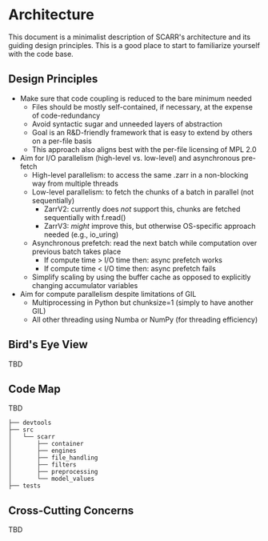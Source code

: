 # Architecture

This document is a minimalist description of SCARR's architecture and its guiding design principles. This is a good place to start to familiarize yourself with the code base.

## Design Principles

* Make sure that code coupling is reduced to the bare minimum needed
    * Files should be mostly self-contained, if necessary, at the expense of code-redundancy
    * Avoid syntactic sugar and unneeded layers of abstraction
    * Goal is an R&D-friendly framework that is easy to extend by others on a per-file basis
    * This approach also aligns best with the per-file licensing of MPL 2.0
* Aim for I/O parallelism (high-level vs. low-level) and asynchronous pre-fetch
    * High-level parallelism: to access the same .zarr in a non-blocking way from multiple threads
    * Low-level parallelism: to fetch the chunks of a batch in parallel (not sequentially)
        * ZarrV2: currently does *not* support this, chunks are fetched sequentially with f.read()
        * ZarrV3: *might* improve this, but otherwise OS-specific approach needed (e.g., io_uring)
    * Asynchronous prefetch: read the next batch while computation over previous batch takes place
        * If compute time > I/O time then: async prefetch works
        * If compute time < I/O time then: async prefetch fails
    * Simplify scaling by using the buffer cache as opposed to explicitly changing accumulator variables
* Aim for compute parallelism despite limitations of GIL
    * Multiprocessing in Python but chunksize=1 (simply to have another GIL)
    * All other threading using Numba or NumPy (for threading efficiency)

## Bird's Eye View

TBD

## Code Map

TBD

```
├── devtools
├── src
│   └── scarr
│       ├── container
│       ├── engines
│       ├── file_handling
│       ├── filters
│       ├── preprocessing
│       └── model_values
├── tests
```

## Cross-Cutting Concerns

TBD

